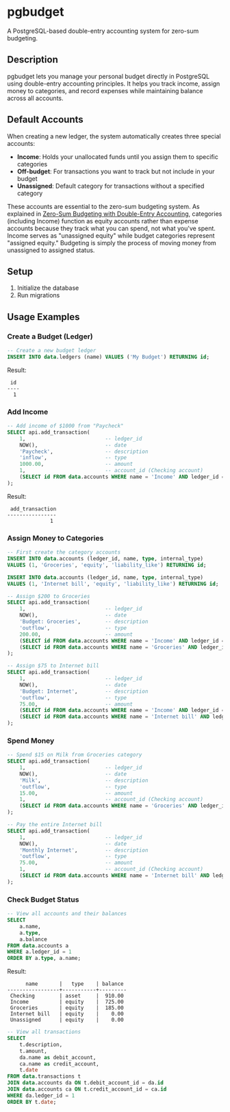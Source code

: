 # pgbudget

A PostgreSQL-based double-entry accounting system for zero-sum budgeting.

## Description

pgbudget lets you manage your personal budget directly in PostgreSQL using double-entry accounting principles. It helps you track income, assign money to categories, and record expenses while maintaining balance across all accounts.

## Default Accounts

When creating a new ledger, the system automatically creates three special accounts:

- **Income**: Holds your unallocated funds until you assign them to specific categories
- **Off-budget**: For transactions you want to track but not include in your budget
- **Unassigned**: Default category for transactions without a specified category

These accounts are essential to the zero-sum budgeting system. As explained in [Zero-Sum Budgeting with Double-Entry Accounting](https://jolvera.com/zero-sum-budgeting-with-double-entry-accounting/), categories (including Income) function as equity accounts rather than expense accounts because they track what you can spend, not what you've spent. Income serves as "unassigned equity" while budget categories represent "assigned equity." Budgeting is simply the process of moving money from unassigned to assigned status.

## Setup

1. Initialize the database
2. Run migrations

## Usage Examples

### Create a Budget (Ledger)

```sql
-- Create a new budget ledger
INSERT INTO data.ledgers (name) VALUES ('My Budget') RETURNING id;
```

Result:
```
 id 
----
  1
```

### Add Income

```sql
-- Add income of $1000 from "Paycheck"
SELECT api.add_transaction(
    1,                          -- ledger_id
    NOW(),                      -- date
    'Paycheck',                 -- description
    'inflow',                   -- type
    1000.00,                    -- amount
    1,                          -- account_id (Checking account)
    (SELECT id FROM data.accounts WHERE name = 'Income' AND ledger_id = 1)  -- category_id
);
```

Result:
```
 add_transaction 
----------------
              1
```

### Assign Money to Categories

```sql
-- First create the category accounts
INSERT INTO data.accounts (ledger_id, name, type, internal_type) 
VALUES (1, 'Groceries', 'equity', 'liability_like') RETURNING id;

INSERT INTO data.accounts (ledger_id, name, type, internal_type) 
VALUES (1, 'Internet bill', 'equity', 'liability_like') RETURNING id;

-- Assign $200 to Groceries
SELECT api.add_transaction(
    1,                          -- ledger_id
    NOW(),                      -- date
    'Budget: Groceries',        -- description
    'outflow',                  -- type
    200.00,                     -- amount
    (SELECT id FROM data.accounts WHERE name = 'Income' AND ledger_id = 1),  -- account_id
    (SELECT id FROM data.accounts WHERE name = 'Groceries' AND ledger_id = 1)  -- category_id
);

-- Assign $75 to Internet bill
SELECT api.add_transaction(
    1,                          -- ledger_id
    NOW(),                      -- date
    'Budget: Internet',         -- description
    'outflow',                  -- type
    75.00,                      -- amount
    (SELECT id FROM data.accounts WHERE name = 'Income' AND ledger_id = 1),  -- account_id
    (SELECT id FROM data.accounts WHERE name = 'Internet bill' AND ledger_id = 1)  -- category_id
);
```

### Spend Money

```sql
-- Spend $15 on Milk from Groceries category
SELECT api.add_transaction(
    1,                          -- ledger_id
    NOW(),                      -- date
    'Milk',                     -- description
    'outflow',                  -- type
    15.00,                      -- amount
    1,                          -- account_id (Checking account)
    (SELECT id FROM data.accounts WHERE name = 'Groceries' AND ledger_id = 1)  -- category_id
);

-- Pay the entire Internet bill
SELECT api.add_transaction(
    1,                          -- ledger_id
    NOW(),                      -- date
    'Monthly Internet',         -- description
    'outflow',                  -- type
    75.00,                      -- amount
    1,                          -- account_id (Checking account)
    (SELECT id FROM data.accounts WHERE name = 'Internet bill' AND ledger_id = 1)  -- category_id
);
```

### Check Budget Status

```sql
-- View all accounts and their balances
SELECT 
    a.name, 
    a.type, 
    a.balance
FROM data.accounts a
WHERE a.ledger_id = 1
ORDER BY a.type, a.name;
```

Result:
```
      name       |   type    | balance 
-----------------+-----------+---------
 Checking        | asset     |  910.00
 Income          | equity    |  725.00
 Groceries       | equity    |  185.00
 Internet bill   | equity    |    0.00
 Unassigned      | equity    |    0.00
```

```sql
-- View all transactions
SELECT 
    t.description, 
    t.amount, 
    da.name as debit_account, 
    ca.name as credit_account,
    t.date
FROM data.transactions t
JOIN data.accounts da ON t.debit_account_id = da.id
JOIN data.accounts ca ON t.credit_account_id = ca.id
WHERE da.ledger_id = 1
ORDER BY t.date;
```
